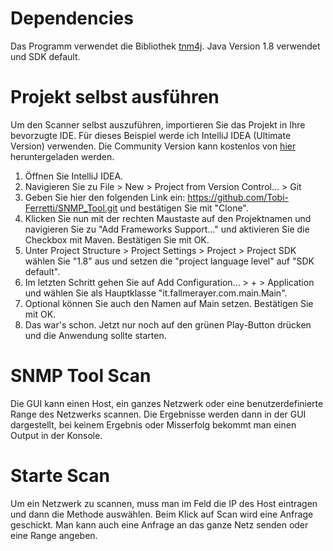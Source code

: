 

# Dependencies
Das Programm verwendet die Bibliothek [tnm4j](https://github.com/soulwing/tnm4j).
Java Version 1.8 verwendet und SDK default.

# Projekt selbst ausführen
Um den Scanner selbst auszuführen, importieren Sie das Projekt in Ihre bevorzugte IDE. Für dieses Beispiel werde ich IntelliJ IDEA (Ultimate Version) verwenden. Die Community Version kann kostenlos von [hier](https://www.jetbrains.com/idea/download/#section=windows) heruntergeladen werden.

1. Öffnen Sie IntelliJ IDEA.
2. Navigieren Sie zu File > New > Project from Version Control... > Git
3. Geben Sie hier den folgenden Link ein: https://github.com/Tobi-Ferretti/SNMP_Tool.git und bestätigen Sie mit "Clone".
4. Klicken Sie nun mit der rechten Maustaste auf den Projektnamen und navigieren Sie zu "Add Frameworks Support..." und aktivieren Sie die Checkbox mit Maven. Bestätigen Sie mit OK.
5. Unter Project Structure > Project Settings > Project > Project SDK wählen Sie "1.8" aus und setzen die "project language level" auf "SDK default".
6. Im letzten Schritt gehen Sie auf Add Configuration... > + > Application und wählen Sie als Hauptklasse "it.fallmerayer.com.main.Main".
7. Optional können Sie auch den Namen auf Main setzen. Bestätigen Sie mit OK.
8. Das war's schon. Jetzt nur noch auf den grünen Play-Button drücken und die Anwendung sollte starten.

# SNMP Tool Scan
Die GUI kann einen Host, ein ganzes Netzwerk oder eine benutzerdefinierte Range des Netzwerks scannen.
Die Ergebnisse werden dann in der GUI dargestellt, bei keinem Ergebnis oder
Misserfolg bekommt man einen Output in der Konsole.

# Starte Scan
Um ein Netzwerk zu scannen, muss man im Feld die IP des Host eintragen und dann 
die Methode auswählen. Beim Klick auf Scan wird eine Anfrage geschickt. Man kann
auch eine Anfrage an das ganze Netz senden oder eine Range angeben.
